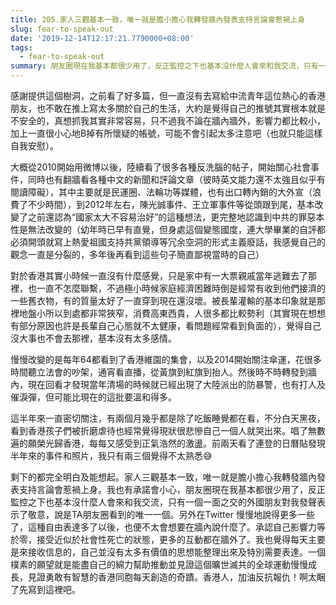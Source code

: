 ```yaml
---
title: 205.家人三觀基本一致，唯一就是膽小擔心我轉發牆內發表支持言論會惹禍上身
slug: fear-to-speak-out
date: '2019-12-14T12:17:21.7790000+08:00'
tags:
  - fear-to-speak-out
summary: 朋友圈現在我基本都很少用了，反正監控之下也基本沒什麼人會來和我交流，只有一個一面之交的外國朋友對我發聲表示了敬意，說是TA朋友圈看到的唯一一個。
---
```

感謝提供這個樹洞，之前看了好多篇，但一直沒有去寫給中流青年這位熱心的香港朋友，也不敢在推上寫太多關於自己的生活，大約是覺得自己的推號其實根本就是不安全的，真想抓我其實非常容易，只不過我不論在牆內牆外，影響力都比較小，加上一直很小心地B掉有所懷疑的帳號，可能不會引起太多注意吧（也就只能這樣自我安慰）。

大概從2010開始用微博以後，陸續看了很多各種反洗腦的帖子，開始關心社會事件，同時也有翻牆看各種中文的新聞和評論文章（彼時英文能力還不太強且似乎有閱讀障礙），其中主要就是民運圈、法輪功等媒體，也有出口轉內銷的大外宣（浪費了不少時間），到2012年左右，陳光誠事件、王立軍事件等從頭跟到尾，基本改變了之前還認為“國家太大不容易治好”的這種想法，更完整地認識到中共的罪惡本性是無法改變的（幼年時已早有直覺，但身處這個變態國度，連大學畢業的自評都必須開頭就寫上熱愛祖國支持共黨領導等冗余空洞的形式主義廢話，我感覺自己的觀念一直是分裂的，多年後再看到這些句子簡直鄙視當時的自己）

對於香港其實小時候一直沒有什麼感覺，只是家中有一大票親戚當年逃難去了那裡，也一直不怎麼聯繫，不過極小時候家庭經濟困難時倒是經常有收到他們接濟的一些舊衣物，有的質量太好了一直穿到現在還沒壞。被長輩灌輸的基本印象就是那裡地盤小所以到處都非常狹窄，消費高東西貴，人很多都比較勢利（其實現在想想有部分原因也許是長輩自己心態就不太健康，看問題經常看到負面的），覺得自己沒大事也不會去那裡，基本沒有太多感情。

慢慢改變的是每年64都看到了香港維園的集會，以及2014開始關注傘運，花很多時間聽立法會的吵架，通宵看直播，從黃旗到紅旗到抬人。然後時不時轉發到牆內，現在回看才發現當年清場的時候就已經出現了大陸派出的防暴警，也有打人及催淚彈，但可能比現在的這批要溫和得多。

這半年來一直密切關注，有兩個月幾乎都是除了吃飯睡覺都在看，不分白天黑夜，看到香港孩子們被折磨虐待也經常覺得現狀很悲慘自己一個人就哭出來。唱了無數遍的願榮光歸香港，每每又感受到正氣浩然的激盪。前兩天看了連登的日曆貼發現半年來的事件和照片，我只有兩三個覺得不太熟悉😅

剩下的都完全明白及能想起。家人三觀基本一致，唯一就是膽小擔心我轉發牆內發表支持言論會惹禍上身。我也有承諾會小心，朋友圈現在我基本都很少用了，反正監控之下也基本沒什麼人會來和我交流，只有一個一面之交的外國朋友對我發聲表示了敬意，說是TA朋友圈看到的唯一一個。另外在Twitter 慢慢地說得更多一些了，這種自由表達多了以後，也便不太會想要在牆內說什麼了。承認自己影響力等於零，接受近似於社會性死亡的狀態，更多的互動都在牆外了。我也覺得每天主要是來接收信息的，自己並沒有太多有價值的思想能整理出來及特別需要表達。一個樸素的願望就是能盡自己的綿力幫助推動並見證這個曠世滅共的全球運動慢慢成長，見證勇敢有智慧的香港同胞每天創造的奇蹟。香港人，加油反抗報仇！啊太睏了先寫到這裡吧。

